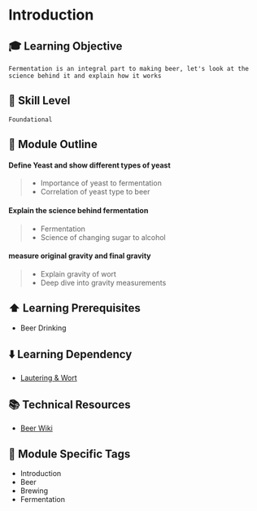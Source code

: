 # Introduction

## 🎓 Learning Objective

`Fermentation is an integral part to making beer, let's look at the science behind it and explain how it works`

## 📌 Skill Level

`Foundational`

## 📖 Module Outline
#### Define Yeast and show different types of yeast
> - Importance of yeast to fermentation
> - Correlation of  yeast type to beer 
#### Explain the science behind fermentation
> - Fermentation 
> - Science of changing sugar to alcohol 
#### measure original gravity and final gravity
> - Explain gravity of wort
> - Deep dive into gravity measurements


## ⬆️ Learning Prerequisites

* Beer Drinking


## ⬇️ Learning Dependency

* [Lautering & Wort](../lautering-wort)

## 📚 Technical Resources

* [Beer Wiki](https://en.wikipedia.org/wiki/Beer)

## 📣 Module Specific Tags

* Introduction 
* Beer
* Brewing
* Fermentation


